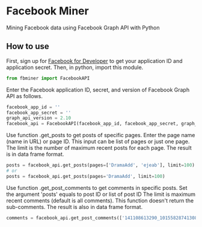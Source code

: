 # Facebook Miner
Mining Facebook data using Facebook Graph API with Python

## How to use
First, sign up for [Facebook for Developer](https://developers.facebook.com/) to get your application ID and application secret. Then, in python, import this module.
```python
from fbminer import FacebookAPI
```

Enter the Facebook application ID, secret, and version of Facebook Graph API as follows.
```python
facebook_app_id = ''
facebook_app_secret = ''
graph_api_version = 2.10
facebook_api = FacebookAPI(facebook_app_id, facebook_app_secret, graph_api_version)
```

Use function .get_posts to get posts of specific pages. Enter the page name (name in URL) or page ID. This input can be list of pages or just one page. The limit is the number of maximum recent posts for each page. The result is in data frame format.
```python
posts = facebook_api.get_posts(pages=['DramaAdd', 'ejeab'], limit=100)
# or
posts = facebook_api.get_posts(pages='DramaAdd', limit=100)
```

Use function .get_post_comments to get comments in specific posts. Set the argument 'posts' equals to post ID or list of post ID The limit is maximum recent comments (default is all comments). This function doesn't return the sub-comments. The result is also in data  frame format.
```python
comments = facebook_api.get_post_comments(['141108613290_10155828741308291', '1544278182503962_1930411163890660'])
```

